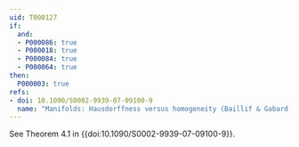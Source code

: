 ```yaml
---
uid: T000127
if:
  and:
  - P000086: true
  - P000018: true
  - P000084: true
  - P000064: true
then:
  P000003: true
refs:
- doi: 10.1090/S0002-9939-07-09100-9
  name: "Manifolds: Hausdorffness versus homogeneity (Baillif & Gabard)"
---
```


See Theorem 4.1 in {{doi:10.1090/S0002-9939-07-09100-9}}.
